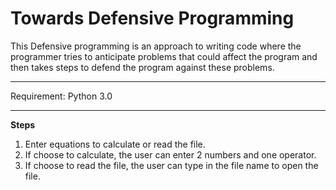 # **Towards Defensive Programming**


This Defensive programming is an approach to writing code where the programmer tries to anticipate problems that could affect the program and then takes steps to defend the program against these problems.

------------------------------------

Requirement: Python 3.0

------------------------------------

**Steps**
1. Enter equations to calculate or read the file.
2. If choose to calculate, the user can enter 2 numbers and one operator.
3. If choose to read the file, the user can type in the file name to open the file.
